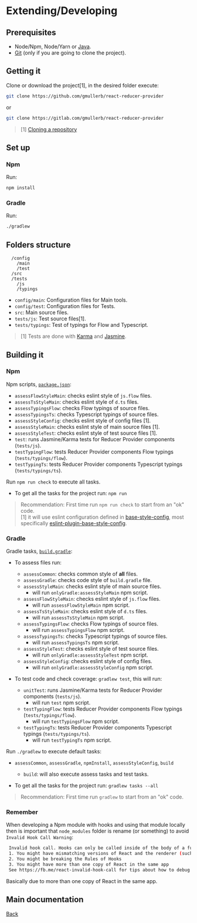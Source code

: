 # Extending/Developing

## Prerequisites

* Node/Npm, Node/Yarn or [Java](http://www.oracle.com/technetwork/java/javase/downloads).
* [Git](https://git-scm.com/downloads) (only if you are going to clone the project).

## Getting it

Clone or download the project[1], in the desired folder execute:

```sh
git clone https://github.com/gmullerb/react-reducer-provider
```

or

```sh
git clone https://gitlab.com/gmullerb/react-reducer-provider
```

> [1] [Cloning a repository](https://help.github.com/articles/cloning-a-repository/)

## Set up

### Npm

Run:

```sh
npm install
```

### Gradle

Run:

```sh
./gradlew
```

## Folders structure

```
  /config
    /main
    /test
  /src
  /tests
    /js
    /typings
```

- `config/main`: Configuration files for Main tools.
- `config/test`: Configuration files for Tests.
- `src`: Main source files.
- `tests/js`: Test source files[1].
- `tests/typings`: Test of typings for Flow and Typescript.

> [1] Tests are done with [Karma](http://karma-runner.github.io) and [Jasmine](https://jasmine.github.io).

## Building it

### Npm

Npm scripts, [`package.json`](../package.json):

* `assessFlowStyleMain`: checks eslint style of `js.flow` files.
* `assessTsStyleMain`: checks eslint style of `d.ts` files.
* `assessTypingsFlow`: checks Flow typings of source files.
* `assessTypingsTs`: checks Typescript typings of source files.
* `assessStyleConfig`: checks eslint style of config files [1].
* `assessStyleMain`: checks eslint style of main source files [1].
* `assessStyleTest`: checks eslint style of test source files [1].
* `test`: runs Jasmine/Karma tests for Reducer Provider components (`tests/js`).
* `testTypingFlow`: tests Reducer Provider components Flow typings (`tests/typings/flow`).
* `testTypingTs`: tests Reducer Provider components Typescript typings (`tests/typings/ts`).

Run `npm run check` to execute all tasks.

* To get all the tasks for the project run: `npm run`

> Recommendation: First time run `npm run check` to start from an "ok" code.  
> [1] it will use eslint configuration defined in [base-style-config](https://github.com/gmullerb/base-style-config), most specifically [eslint-plugin-base-style-config](https://www.npmjs.com/package/eslint-plugin-base-style-config).

### Gradle

Gradle tasks, [`build.gradle`](../build.gradle):

* To assess files run:
  * `assessCommon`: checks common style of **all** files.
  * `assessGradle`: checks code style of `build.gradle` file.
  * `assessStyleMain`: checks eslint style of main source files.
    * will run `onlyGradle:assessStyleMain` npm script.
  * `assessFlowStyleMain`: checks eslint style of `js.flow` files.
    * will run `assessFlowStyleMain` npm script.
  * `assessTsStyleMain`: checks eslint style of `d.ts` files.
    * will run `assessTsStyleMain` npm script.
  * `assessTypingsFlow`: checks Flow typings of source files.
    * will run `assessTypingsFlow` npm script.
  * `assessTypingsTs`: checks Typescript typings of source files.
    * will run `assessTypingsTs` npm script.
  * `assessStyleTest`: checks eslint style of test source files.
    * will run `onlyGradle:assessStyleTest` npm script.
  * `assessStyleConfig`: checks eslint style of config files.
    * will run `onlyGradle:assessStyleConfig` npm script.

* To test code and check coverage: `gradlew test`, this will run:
  * `unitTest`: runs Jasmine/Karma tests for Reducer Provider components (`tests/js`).
    * will run `test` npm script.
  * `testTypingFlow`: tests Reducer Provider components Flow typings (`tests/typings/flow`).
    * will run `testTypingsFlow` npm script.
  * `testTypingTs`: tests Reducer Provider components Typescript typings (`tests/typings/ts`).
    * will run `testTypingTs` npm script.

Run `./gradlew` to execute default tasks:

* `assessCommon`, `assessGradle`, `npmInstall`, `assessStyleConfig`, `build`
  * `build`: will also execute assess tasks and test tasks.

* To get all the tasks for the project run: `gradlew tasks --all`

> Recommendation: First time run `gradlew` to start from an "ok" code.

### Remember

When developing a Npm module with hooks and using that module locally then is important that `node_modules` folder is rename (or something) to avoid `Invalid Hook Call Warning`:

```bash
 Invalid hook call. Hooks can only be called inside of the body of a function component. This could happen for one of the following reasons:
 1. You might have mismatching versions of React and the renderer (such as React DOM)
 2. You might be breaking the Rules of Hooks
 3. You might have more than one copy of React in the same app
 See https://fb.me/react-invalid-hook-call for tips about how to debug and fix this problem.
```

Basically due to more than one copy of React in the same app.

## Main documentation

[Back](../README.md)
